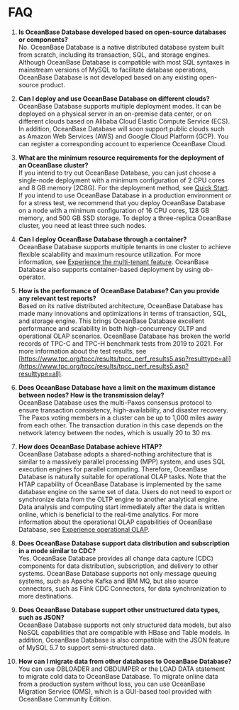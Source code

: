 # FAQ

1. **Is OceanBase Database developed based on open-source databases or components?**<br />No. OceanBase Database is a native distributed database system built from scratch, including its transaction, SQL, and storage engines. Although OceanBase Database is compatible with most SQL syntaxes in mainstream versions of MySQL to facilitate database operations, OceanBase Database is not developed based on any existing open-source product.

2. **Can I deploy and use OceanBase Database on different clouds?**<br />OceanBase Database supports multiple deployment modes. It can be deployed on a physical server in an on-premise data center, or on different clouds based on Alibaba Cloud Elastic Compute Service (ECS). In addition, OceanBase Database will soon support public clouds such as Amazon Web Services (AWS) and Google Cloud Platform (GCP). You can register a corresponding account to experience OceanBase Cloud.

3. **What are the minimum resource requirements for the deployment of an OceanBase cluster?**<br />If you intend to try out OceanBase Database, you can just choose a single-node deployment with a minimum configuration of 2 CPU cores and 8 GB memory (2C8G). For the deployment method, see [Quick Start](../100.Get-Started/200.Quick-Start.md).<br />If you intend to use OceanBase Database in a production environment or for a stress test, we recommend that you deploy OceanBase Database on a node with a minimum configuration of 16 CPU cores, 128 GB memory, and 500 GB SSD storage. To deploy a three-replica OceanBase cluster, you need at least three such nodes.

4. **Can I deploy OceanBase Database through a container?**<br />OceanBase Database supports multiple tenants in one cluster to achieve flexible scalability and maximum resource utilization. For more information, see [Experience the multi-tenant feature](500.Experience-OceanBase-Advanced-Features/400.Experience-the-multi-tenant-feature.md). OceanBase Database also supports container-based deployment by using ob-operator.

5. **How is the performance of OceanBase Database? Can you provide any relevant test reports?**<br />Based on its native distributed architecture, OceanBase Database has made many innovations and optimizations in terms of transaction, SQL, and storage engine. This brings OceanBase Database excellent performance and scalability in both high-concurrency OLTP and operational OLAP scenarios. OceanBase Database has broken the world records of TPC-C and TPC-H benchmark tests from 2019 to 2021. For more information about the test results, see [https://www.tpc.org/tpcc/results/tpcc_perf_results5.asp?resulttype=all](https://www.tpc.org/tpcc/results/tpcc_perf_results5.asp?resulttype=all).

6. **Does OceanBase Database have a limit on the maximum distance between nodes? How is the transmission delay?**<br />OceanBase Database uses the multi-Paxos consensus protocol to ensure transaction consistency, high-availability, and disaster recovery. The Paxos voting members in a cluster can be up to 1,000 miles away from each other. The transaction duration in this case depends on the network latency between the nodes, which is usually 20 to 30 ms.

7. **How does OceanBase Database achieve HTAP?**<br />OceanBase Database adopts a shared-nothing architecture that is similar to a massively parallel processing (MPP) system, and uses SQL execution engines for parallel computing. Therefore, OceanBase Database is naturally suitable for operational OLAP tasks. Note that the HTAP capability of OceanBase Database is implemented by the same database engine on the same set of data. Users do not need to export or synchronize data from the OLTP engine to another analytical engine. Data analysis and computing start immediately after the data is written online, which is beneficial to the real-time analytics. For more information about the operational OLAP capabilities of OceanBase Database, see [Experience operational OLAP](500.Experience-OceanBase-Advanced-Features/200.Experience-operational-OLAP.md).

8. **Does OceanBase Database support data distribution and subscription in a mode similar to CDC?**<br />Yes. OceanBase Database provides all change data capture (CDC) components for data distribution, subscription, and delivery to other systems. OceanBase Database supports not only message queuing systems, such as Apache Kafka and IBM MQ, but also source connectors, such as Flink CDC Connectors, for data synchronization to more destinations.

9. **Does OceanBase Database support other unstructured data types, such as JSON?**<br />OceanBase Database supports not only structured data models, but also NoSQL capabilities that are compatible with HBase and Table models. In addition, OceanBase Database is also compatible with the JSON feature of MySQL 5.7 to support semi-structured data.

10. **How can I migrate data from other databases to OceanBase Database?**<br />You can use OBLOADER and OBDUMPER or the LOAD DATA statement to migrate cold data to OceanBase Database. To migrate online data from a production system without loss, you can use OceanBase Migration Service (OMS), which is a GUI-based tool provided with OceanBase Community Edition.
